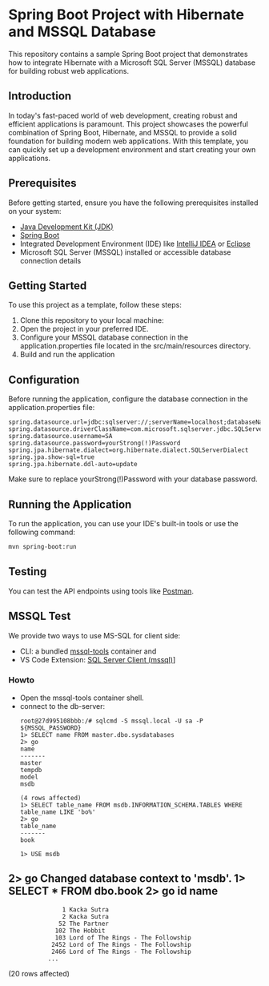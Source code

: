 # Spring Boot Project with Hibernate and MSSQL Database

This repository contains a sample Spring Boot project that demonstrates how to integrate Hibernate with a Microsoft SQL Server (MSSQL) database for building robust web applications.

## Introduction

In today's fast-paced world of web development, creating robust and efficient applications is paramount. This project showcases the powerful combination of Spring Boot, Hibernate, and MSSQL to provide a solid foundation for building modern web applications. With this template, you can quickly set up a development environment and start creating your own applications.

## Prerequisites

Before getting started, ensure you have the following prerequisites installed on your system:

- [Java Development Kit (JDK)](https://www.oracle.com/java/technologies/javase-downloads.html)
- [Spring Boot](https://spring.io/projects/spring-boot)
- Integrated Development Environment (IDE) like [IntelliJ IDEA](https://www.jetbrains.com/idea/) or [Eclipse](https://www.eclipse.org/)
- Microsoft SQL Server (MSSQL) installed or accessible database connection details

## Getting Started

To use this project as a template, follow these steps:

1. Clone this repository to your local machine:
2. Open the project in your preferred IDE. 
3. Configure your MSSQL database connection in the application.properties file located in the src/main/resources directory. 
4. Build and run the application

## Configuration
Before running the application, configure the database connection in the application.properties file:
```properties
spring.datasource.url=jdbc:sqlserver://;serverName=localhost;databaseName=booksdb;encrypt=true;trustServerCertificate=true;
spring.datasource.driverClassName=com.microsoft.sqlserver.jdbc.SQLServerDriver
spring.datasource.username=SA
spring.datasource.password=yourStrong(!)Password
spring.jpa.hibernate.dialect=org.hibernate.dialect.SQLServerDialect
spring.jpa.show-sql=true
spring.jpa.hibernate.ddl-auto=update
```
Make sure to replace yourStrong(!)Password with your database password.

## Running the Application
To run the application, you can use your IDE's built-in tools or use the following command:
```bash
mvn spring-boot:run
```
## Testing
You can test the API endpoints using tools like [Postman](https://www.postman.com/).

## MSSQL Test

We provide two ways to use MS-SQL for client side:
- CLI: a bundled [mssql-tools](https://hub.docker.com/r/microsoft/mssql-tools/) container and 
- VS Code Extension: [SQL Server Client (mssql)](https://marketplace.visualstudio.com/items?itemName=cweijan.vscode-myssql-client2)]

### Howto
- Open the mssql-tools container shell.
- connect to the db-server:
  ```
  root@27d995108bbb:/# sqlcmd -S mssql.local -U sa -P ${MSSQL_PASSWORD}
  1> SELECT name FROM master.dbo.sysdatabases
  2> go
  name                                                                                                     -------
  master
  tempdb
  model
  msdb

  (4 rows affected)
  1> SELECT table_name FROM msdb.INFORMATION_SCHEMA.TABLES WHERE table_name LIKE 'bo%'
  2> go
  table_name
  -------
  book 

  1> USE msdb
2> go
Changed database context to 'msdb'.
1> SELECT * FROM dbo.book
2> go
id
name
-------------------- 
                   1 Kacka Sutra
                   2 Kacka Sutra
                  52 The Partner
                 102 The Hobbit
                 103 Lord of The Rings - The Followship
                2452 Lord of The Rings - The Followship
                2466 Lord of The Rings - The Followship
               ...
(20 rows affected)
  ```
